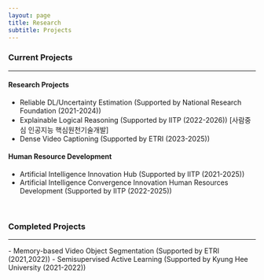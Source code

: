 ```yaml
---
layout: page
title: Research
subtitle: Projects
---
```



### Current Projects
<hr>

#### Research Projects
- Reliable DL/Uncertainty Estimation (Supported by National Research Foundation (2021-2024))         
- Explainable Logical Reasoning (Supported by IITP (2022-2026)) [사람중심 인공지능 핵심원천기술개발]        
- Dense Video Captioning (Supported by ETRI (2023-2025))        


#### Human Resource Development 
- Artificial Intelligence Innovation Hub (Supported by IITP (2021-2025))          
- Artificial Intelligence Convergence Innovation Human Resources Development (Supported by IITP (2022-2025))
<br>

### Completed Projects

<hr>
- Memory-based Video Object Segmentation (Supported by ETRI (2021,2022))                         
- Semisupervised Active Learning (Supported by Kyung Hee University (2021-2022))               
